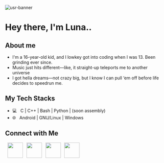 ![usr-banner](https://github.com/forsaken-heart24/i_dont_want_to_be_an_weirdo/blob/main/banner_images/usr_profile_banner.png?raw=true)

# Hey there, I'm Luna..

## About me

- I'm a 16-year-old kid, and I lowkey got into coding when I was 13. Been grinding ever since.
- Music just hits different—like, it straight-up teleports me to another universe
- I got hella dreams—not crazy big, but I know I can pull ‘em off before life decides to speedrun me.

## My Tech Stacks

- 💻 &nbsp; C | C++ | Bash | Python | (soon assembly)
- 🌐 &nbsp; Android | GNU/Linux | Windows

## Connect with Me

<p align="left">
&nbsp; <a href="https://www.instagram.com/forsaken_heart24" target="_blank" rel="noopener noreferrer"><img src="https://img.icons8.com/?size=100&id=Xy10Jcu1L2Su&format=png&color=000000" width="50" /></a>
&nbsp; <a href="https://signal.me/#eu/8NtIanTp5nLL9sWl4y54rUBe9F1amztw31MyOsvSPWrkPggx9YlAh6_wvjDjcVcI" target="_blank" rel="noopener noreferrer"><img src="https://img.icons8.com/?size=100&id=xJbnjsTePaks&format=png&color=000000" width="50" /></a>
&nbsp; <a href="https://t.me/forsaken_heart24" target="_blank" rel="noopener noreferrer"><img src="https://img.icons8.com/?size=100&id=jZ1z64hEYYLW&format=png&color=000000" width="50" /></a>
&nbsp; <a href="https://x.com/4saken_heart24" target="_blank" rel="noopener noreferrer"><img src="https://img.icons8.com/?size=100&id=xWVjuc9hryql&format=png&color=000000" width="50" /></a>
</p>
